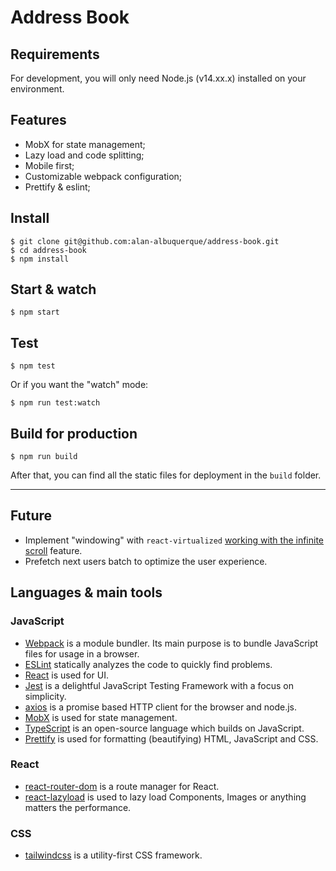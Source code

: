 # Address Book

## Requirements

For development, you will only need Node.js (v14.xx.x) installed on your environment.

## Features
- MobX for state management;
- Lazy load and code splitting;
- Mobile first;
- Customizable webpack configuration;
- Prettify & eslint;

## Install

    $ git clone git@github.com:alan-albuquerque/address-book.git
    $ cd address-book
    $ npm install

## Start & watch

    $ npm start

## Test

    $ npm test

Or if you want the "watch" mode:

    $ npm run test:watch

## Build for production

    $ npm run build

After that, you can find all the static files for deployment in the `build` folder.

---

## Future
- Implement "windowing" with `react-virtualized` [working with the infinite scroll](https://github.com/bvaughn/react-virtualized/blob/master/docs/creatingAnInfiniteLoadingList.md) feature.
- Prefetch next users batch to optimize the user experience.

## Languages & main tools

### JavaScript

- [Webpack](https://webpack.js.org/) is a module bundler. Its main purpose is to bundle JavaScript files for usage in a browser.
- [ESLint](https://eslint.org/) statically analyzes the code to quickly find problems.
- [React](https://reactjs.org/) is used for UI.
- [Jest](https://jestjs.io/) is a delightful JavaScript Testing Framework with a focus on simplicity.
- [axios](https://github.com/axios/axios) is a promise based HTTP client for the browser and node.js.
- [MobX](https://mobx.js.org/README.html) is used for state management.
- [TypeScript](https://www.typescriptlang.org/) is an open-source language which builds on JavaScript.
- [Prettify](https://github.com/helpers/handlebars-helper-prettify) is used for formatting (beautifying) HTML, JavaScript and CSS.


### React
- [react-router-dom](https://reactrouter.com/web/guides/quick-start) is a route manager for React.
- [react-lazyload](https://github.com/twobin/react-lazyload) is used to lazy load Components, Images or anything matters the performance.


### CSS

- [tailwindcss](https://tailwindcss.com/) is a utility-first CSS framework.
